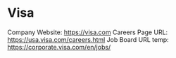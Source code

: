 # Visa

Company Website: https://visa.com
Careers Page URL: https://usa.visa.com/careers.html
Job Board URL temp: https://corporate.visa.com/en/jobs/